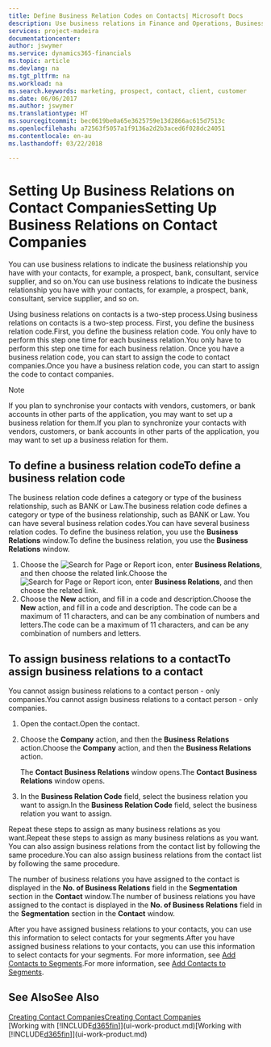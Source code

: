 ```yaml
---
title: Define Business Relation Codes on Contacts| Microsoft Docs
description: Use business relations in Finance and Operations, Business edition to help with marketing and to indicate the business relationship you have with your  prospects, clients, and customers, for example, a bank or service supplier.
services: project-madeira
documentationcenter: 
author: jswymer
ms.service: dynamics365-financials
ms.topic: article
ms.devlang: na
ms.tgt_pltfrm: na
ms.workload: na
ms.search.keywords: marketing, prospect, contact, client, customer
ms.date: 06/06/2017
ms.author: jswymer
ms.translationtype: HT
ms.sourcegitcommit: bec0619be0a65e3625759e13d2866ac615d7513c
ms.openlocfilehash: a72563f5057a1f9136a2d2b3aced6f028dc24051
ms.contentlocale: en-au
ms.lasthandoff: 03/22/2018

---
```

# <a name="setting-up-business-relations-on-contact-companies"></a><span data-ttu-id="93bd0-103">Setting Up Business Relations on Contact Companies</span><span class="sxs-lookup"><span data-stu-id="93bd0-103">Setting Up Business Relations on Contact Companies</span></span>
<span data-ttu-id="93bd0-104">You can use business relations to indicate the business relationship you have with your contacts, for example, a prospect, bank, consultant, service supplier, and so on.</span><span class="sxs-lookup"><span data-stu-id="93bd0-104">You can use business relations to indicate the business relationship you have with your contacts, for example, a prospect, bank, consultant, service supplier, and so on.</span></span>

<span data-ttu-id="93bd0-105">Using business relations on contacts is a two-step process.</span><span class="sxs-lookup"><span data-stu-id="93bd0-105">Using business relations on contacts is a two-step process.</span></span> <span data-ttu-id="93bd0-106">First, you define the business relation code.</span><span class="sxs-lookup"><span data-stu-id="93bd0-106">First, you define the business relation code.</span></span> <span data-ttu-id="93bd0-107">You only have to perform this step one time for each business relation.</span><span class="sxs-lookup"><span data-stu-id="93bd0-107">You only have to perform this step one time for each business relation.</span></span> <span data-ttu-id="93bd0-108">Once you have a business relation code, you can start to assign the code to contact companies.</span><span class="sxs-lookup"><span data-stu-id="93bd0-108">Once you have a business relation code, you can start to assign the code to contact companies.</span></span>

> [!NOTE]  
>   <span data-ttu-id="93bd0-109">If you plan to synchronise your contacts with vendors, customers, or bank accounts in other parts of the application, you may want to set up a business relation for them.</span><span class="sxs-lookup"><span data-stu-id="93bd0-109">If you plan to synchronize your contacts with vendors, customers, or bank accounts in other parts of the application, you may want to set up a business relation for them.</span></span>

## <a name="to-define-a-business-relation-code"></a><span data-ttu-id="93bd0-110">To define a business relation code</span><span class="sxs-lookup"><span data-stu-id="93bd0-110">To define a business relation code</span></span>
<span data-ttu-id="93bd0-111">The business relation code defines a category or type of the business relationship, such as BANK or Law.</span><span class="sxs-lookup"><span data-stu-id="93bd0-111">The business relation code defines a category or type of the business relationship, such as BANK or Law.</span></span> <span data-ttu-id="93bd0-112">You can have several business relation codes.</span><span class="sxs-lookup"><span data-stu-id="93bd0-112">You can have several business relation codes.</span></span> <span data-ttu-id="93bd0-113">To define the business relation, you use the **Business Relations** window.</span><span class="sxs-lookup"><span data-stu-id="93bd0-113">To define the business relation, you use the **Business Relations** window.</span></span>

1. <span data-ttu-id="93bd0-114">Choose the ![Search for Page or Report](media/ui-search/search_small.png "Search for Page or Report icon") icon, enter **Business Relations**, and then choose the related link.</span><span class="sxs-lookup"><span data-stu-id="93bd0-114">Choose the ![Search for Page or Report](media/ui-search/search_small.png "Search for Page or Report icon") icon, enter **Business Relations**, and then choose the related link.</span></span>
2. <span data-ttu-id="93bd0-115">Choose the **New** action, and fill in a code and description.</span><span class="sxs-lookup"><span data-stu-id="93bd0-115">Choose the **New** action, and fill in a code and description.</span></span> <span data-ttu-id="93bd0-116">The code can be a maximum of 11 characters, and can be any combination of numbers and letters.</span><span class="sxs-lookup"><span data-stu-id="93bd0-116">The code can be a maximum of 11 characters, and can be any combination of numbers and letters.</span></span>

## <a name="AssignBusRelContact"></a> <span data-ttu-id="93bd0-117">To assign business relations to a contact</span><span class="sxs-lookup"><span data-stu-id="93bd0-117">To assign business relations to a contact</span></span>
<span data-ttu-id="93bd0-118">You cannot assign business relations to a contact person - only companies.</span><span class="sxs-lookup"><span data-stu-id="93bd0-118">You cannot assign business relations to a contact person - only companies.</span></span>

1. <span data-ttu-id="93bd0-119">Open the contact.</span><span class="sxs-lookup"><span data-stu-id="93bd0-119">Open the contact.</span></span>
2. <span data-ttu-id="93bd0-120">Choose the **Company** action, and then the **Business Relations** action.</span><span class="sxs-lookup"><span data-stu-id="93bd0-120">Choose the **Company** action, and then the **Business Relations** action.</span></span>

    <span data-ttu-id="93bd0-121">The **Contact Business Relations** window opens.</span><span class="sxs-lookup"><span data-stu-id="93bd0-121">The **Contact Business Relations** window opens.</span></span>
3. <span data-ttu-id="93bd0-122">In the **Business Relation Code** field, select the business relation you want to assign.</span><span class="sxs-lookup"><span data-stu-id="93bd0-122">In the **Business Relation Code** field, select the business relation you want to assign.</span></span>

<span data-ttu-id="93bd0-123">Repeat these steps to assign as many business relations as you want.</span><span class="sxs-lookup"><span data-stu-id="93bd0-123">Repeat these steps to assign as many business relations as you want.</span></span> <span data-ttu-id="93bd0-124">You can also assign business relations from the contact list by following the same procedure.</span><span class="sxs-lookup"><span data-stu-id="93bd0-124">You can also assign business relations from the contact list by following the same procedure.</span></span>

<span data-ttu-id="93bd0-125">The number of business relations you have assigned to the contact is displayed in the **No. of Business Relations** field in the **Segmentation** section in the **Contact** window.</span><span class="sxs-lookup"><span data-stu-id="93bd0-125">The number of business relations you have assigned to the contact is displayed in the **No. of Business Relations** field in the **Segmentation** section in the **Contact** window.</span></span>

<span data-ttu-id="93bd0-126">After you have assigned business relations to your contacts, you can use this information to select contacts for your segments.</span><span class="sxs-lookup"><span data-stu-id="93bd0-126">After you have assigned business relations to your contacts, you can use this information to select contacts for your segments.</span></span> <span data-ttu-id="93bd0-127">For more information, see [Add Contacts to Segments](marketing-add-contact-segment.md).</span><span class="sxs-lookup"><span data-stu-id="93bd0-127">For more information, see [Add Contacts to Segments](marketing-add-contact-segment.md).</span></span>

## <a name="see-also"></a><span data-ttu-id="93bd0-128">See Also</span><span class="sxs-lookup"><span data-stu-id="93bd0-128">See Also</span></span>
[<span data-ttu-id="93bd0-129">Creating Contact Companies</span><span class="sxs-lookup"><span data-stu-id="93bd0-129">Creating Contact Companies</span></span>](marketing-create-contact-companies.md)  
<span data-ttu-id="93bd0-130">[Working with [!INCLUDE[d365fin](includes/d365fin_md.md)]](ui-work-product.md)</span><span class="sxs-lookup"><span data-stu-id="93bd0-130">[Working with [!INCLUDE[d365fin](includes/d365fin_md.md)]](ui-work-product.md)</span></span>

